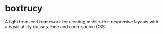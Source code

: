 # boxtrucy

A light front-end framework for creating mobile-first responsive layouts with a basic utility classes. Free and
open-source CSS


<script async src="//jsfiddle.net/danielCongas/rjxdsen5/346/embed/html,css,result/"></script>
